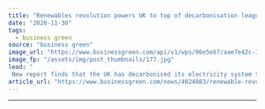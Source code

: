 ```yaml
---
title: "Renewables revolution powers UK to top of decarbonisation league table"
date: "2020-11-30"
tags: 
  - business green
source: "business green"
image_url: "https://www.businessgreen.com/api/v1/wps/06e5e67/aae7e42c-7b5a-4a39-8aa3-aa716543d1c6/5/Picture-2-Drax-Power-Station-185x114.jpg"
image_fp: "/assets/img/post_thumbnails/177.jpg"
lead: "
 New report finds that the UK has decarbonised its electricity system twice as fast any another major economy ..."
article_url: "https://www.businessgreen.com/news/4024083/renewable-revolution-powers-uk-decarbonisation-league-table"
---
```


---
